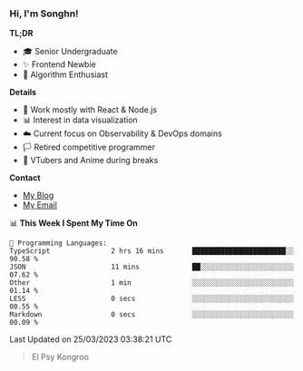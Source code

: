 ### Hi, I'm Songhn!

**TL;DR**

- 🎓 Senior Undergraduate
- ✨ Frontend Newbie
- 🎈 Algorithm Enthusiast

**Details**

- 🎯 Work mostly with React & Node.js
- 📊 Interest in data visualization
- ☁️ Current focus on Observability & DevOps domains
- 🏳️ Retired competitive programmer
- 🍵 VTubers and Anime during breaks

**Contact**
- [My Blog](https://blog.songhn.com)
- [My Email](mailto:nana7mi@duck.com)

<!--START_SECTION:waka-->
📊 **This Week I Spent My Time On** 

```text
💬 Programming Languages: 
TypeScript               2 hrs 16 mins       ███████████████████████░░   90.58 % 
JSON                     11 mins             ██░░░░░░░░░░░░░░░░░░░░░░░   07.62 % 
Other                    1 min               ░░░░░░░░░░░░░░░░░░░░░░░░░   01.14 % 
LESS                     0 secs              ░░░░░░░░░░░░░░░░░░░░░░░░░   00.55 % 
Markdown                 0 secs              ░░░░░░░░░░░░░░░░░░░░░░░░░   00.09 % 
```


 Last Updated on 25/03/2023 03:38:21 UTC
<!--END_SECTION:waka-->

> El Psy Kongroo
